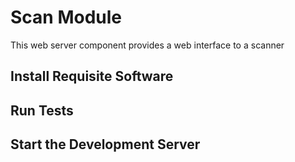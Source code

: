 # Scan Module

This web server component provides a web interface to a scanner

## Install Requisite Software


## Run Tests


## Start the Development Server

